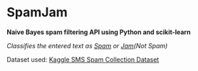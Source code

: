 # SpamJam

**Naive Bayes spam filtering API using Python and scikit-learn**

_Classifies the entered text as <ins>Spam</ins> or <ins>Jam</ins>(Not Spam)_

Dataset used: [Kaggle SMS Spam Collection Dataset](https://www.kaggle.com/uciml/sms-spam-collection-dataset)
